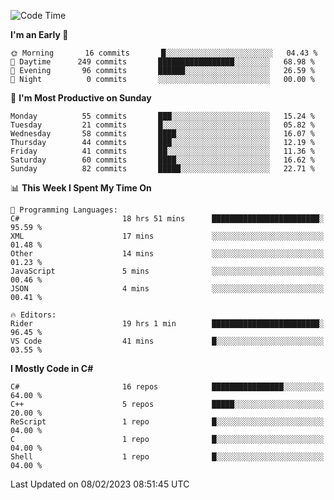 <!--START_SECTION:waka-->
![Code Time](http://img.shields.io/badge/Code%20Time-915%20hrs%2037%20mins-blue)

**I'm an Early 🐤** 

```text
🌞 Morning       16 commits       █░░░░░░░░░░░░░░░░░░░░░░░░   04.43 % 
🌆 Daytime      249 commits       █████████████████░░░░░░░░   68.98 % 
🌃 Evening       96 commits       ██████░░░░░░░░░░░░░░░░░░░   26.59 % 
🌙 Night          0 commits       ░░░░░░░░░░░░░░░░░░░░░░░░░   00.00 % 

```
📅 **I'm Most Productive on Sunday** 

```text
Monday          55 commits       ███░░░░░░░░░░░░░░░░░░░░░░   15.24 % 
Tuesday         21 commits       █░░░░░░░░░░░░░░░░░░░░░░░░   05.82 % 
Wednesday       58 commits       ████░░░░░░░░░░░░░░░░░░░░░   16.07 % 
Thursday        44 commits       ███░░░░░░░░░░░░░░░░░░░░░░   12.19 % 
Friday          41 commits       ██░░░░░░░░░░░░░░░░░░░░░░░   11.36 % 
Saturday        60 commits       ████░░░░░░░░░░░░░░░░░░░░░   16.62 % 
Sunday          82 commits       █████░░░░░░░░░░░░░░░░░░░░   22.71 % 

```


📊 **This Week I Spent My Time On** 

```text
💬 Programming Languages: 
C#                       18 hrs 51 mins      ████████████████████████░   95.59 % 
XML                      17 mins             ░░░░░░░░░░░░░░░░░░░░░░░░░   01.48 % 
Other                    14 mins             ░░░░░░░░░░░░░░░░░░░░░░░░░   01.23 % 
JavaScript               5 mins              ░░░░░░░░░░░░░░░░░░░░░░░░░   00.46 % 
JSON                     4 mins              ░░░░░░░░░░░░░░░░░░░░░░░░░   00.41 % 

🔥 Editors: 
Rider                    19 hrs 1 min        ████████████████████████░   96.45 % 
VS Code                  41 mins             █░░░░░░░░░░░░░░░░░░░░░░░░   03.55 % 

```

**I Mostly Code in C#** 

```text
C#                       16 repos            ████████████████░░░░░░░░░   64.00 % 
C++                      5 repos             █████░░░░░░░░░░░░░░░░░░░░   20.00 % 
ReScript                 1 repo              █░░░░░░░░░░░░░░░░░░░░░░░░   04.00 % 
C                        1 repo              █░░░░░░░░░░░░░░░░░░░░░░░░   04.00 % 
Shell                    1 repo              █░░░░░░░░░░░░░░░░░░░░░░░░   04.00 % 

```



 Last Updated on 08/02/2023 08:51:45 UTC
<!--END_SECTION:waka-->
